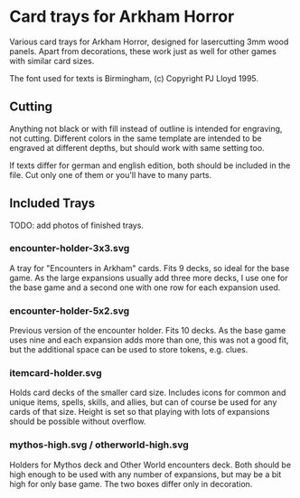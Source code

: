 # Card trays for Arkham Horror

Various card trays for Arkham Horror, designed for lasercutting 3mm wood panels.
Apart from decorations, these work just as well for other games with similar
card sizes.

The font used for texts is Birmingham, (c) Copyright PJ Lloyd 1995.

## Cutting

Anything not black or with fill instead of outline is intended for engraving,
not cutting. Different colors in the same template are intended to be engraved
at different depths, but should work with same setting too.

If texts differ for german and english edition, both should be included in the
file. Cut only one of them or you'll have to many parts.

## Included Trays

TODO: add photos of finished trays.

### encounter-holder-3x3.svg

A tray for "Encounters in Arkham" cards. Fits 9 decks, so ideal for the base
game. As the large expansions usually add three more decks, I use one for the
base game and a second one with one row for each expansion used.

### encounter-holder-5x2.svg

Previous version of the encounter holder. Fits 10 decks. As the base game uses
nine and each expansion adds more than one, this was not a good fit, but the
additional space can be used to store tokens, e.g. clues.

### itemcard-holder.svg

Holds card decks of the smaller card size. Includes icons for common and unique
items, spells, skills, and allies, but can of course be used for any cards of
that size. Height is set so that playing with lots of expansions should be
possible without overflow.

### mythos-high.svg / otherworld-high.svg

Holders for Mythos deck and Other World encounters deck. Both should be high
enough to be used with any number of expansions, but may be a bit high for only
base game. The two boxes differ only in decoration.
